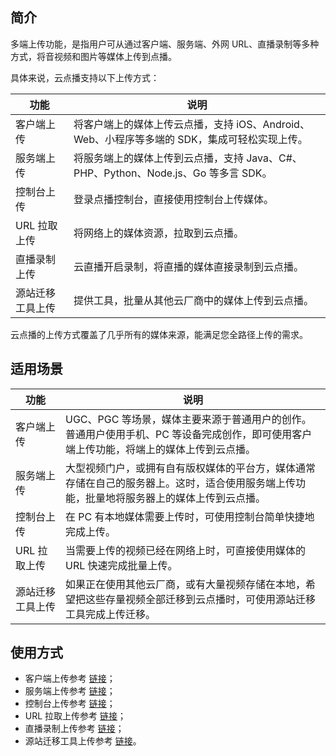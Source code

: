 ## 简介

多端上传功能，是指用户可从通过客户端、服务端、外网 URL、直播录制等多种方式，将音视频和图片等媒体上传到点播。

具体来说，云点播支持以下上传方式：

| 功能 | 说明 |
| -- | -- |
| 客户端上传 | 将客户端上的媒体上传云点播，支持 iOS、Android、Web、小程序等多端的 SDK，集成可轻松实现上传。|
| 服务端上传 | 将服务端上的媒体上传到云点播，支持 Java、C#、PHP、Python、Node.js、Go 等多言 SDK。|
| 控制台上传 | 登录点播控制台，直接使用控制台上传媒体。|
| URL 拉取上传 | 将网络上的媒体资源，拉取到云点播。|
| 直播录制上传 | 云直播开启录制，将直播的媒体直接录制到云点播。|
| 源站迁移工具上传 | 提供工具，批量从其他云厂商中的媒体上传到云点播。 |

云点播的上传方式覆盖了几乎所有的媒体来源，能满足您全路径上传的需求。

## 适用场景

| 功能 | 说明 |
| -- | -- |
| 客户端上传 | UGC、PGC 等场景，媒体主要来源于普通用户的创作。普通用户使用手机、PC 等设备完成创作，即可使用客户端上传功能，将端上的媒体上传到云点播。 |
| 服务端上传 | 大型视频门户，或拥有自有版权媒体的平台方，媒体通常存储在自己的服务器上。这时，适合使用服务端上传功能，批量地将服务器上的媒体上传到云点播。|
| 控制台上传 | 在 PC 有本地媒体需要上传时，可使用控制台简单快捷地完成上传。|
| URL 拉取上传 | 当需要上传的视频已经在网络上时，可直接使用媒体的 URL  快速完成批量上传。|
| 源站迁移工具上传 | 如果正在使用其他云厂商，或有大量视频存储在本地，希望把这些存量视频全部迁移到云点播时，可使用源站迁移工具完成上传迁移。 |

## 使用方式

* 客户端上传参考 [链接](https://cloud.tencent.com/document/product/266/9219)；
* 服务端上传参考 [链接](https://cloud.tencent.com/document/product/266/9759)；
* 控制台上传参考 [链接](https://cloud.tencent.com/document/product/266/2841)；
* URL 拉取上传参考 [链接](https://cloud.tencent.com/document/product/266/46396)；
* 直播录制上传参考 [链接](https://cloud.tencent.com/document/product/266/51839)；
* 源站迁移工具上传参考 [链接](https://cloud.tencent.com/document/product/266/45740)。